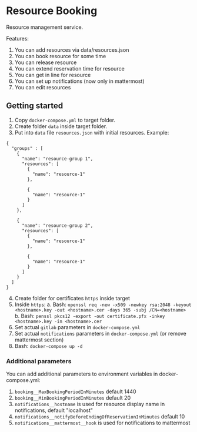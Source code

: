 # Resource Booking

Resource management service. 

Features:
1. You can add resources via data/resources.json
2. You can book resource for some time
3. You can release resource
4. You can extend reservation time for resource
5. You can get in line for resource
6. You can set up notifications (now only in mattermost)
7. You can edit resources

## Getting started

1. Copy `docker-compose.yml` to target folder.
2. Create folder `data` inside target folder.
3. Put into `data` file `resources.json` with initial resources. Example:
```
{
  "groups" : [
    {
      "name": "resource-group 1",
      "resources": [
        {
          "name": "resource-1"
        },
        
        {
          "name": "resource-1"
        }
      ]
    },

    {
      "name": "resource-group 2",
      "resources": [
        {
          "name": "resource-1"
        },
        
        {
          "name": "resource-1"
        }
      ]
    }
  ]
}

```
4. Create folder for certificates `https` inside target
5. Inside `https`:
  a. Bash: `openssl req -new -x509 -newkey rsa:2048 -keyout <hostname>.key -out <hostname>.cer -days 365 -subj /CN=<hostname>`
  b. Bash: `penssl pkcs12 -export -out certificate.pfx -inkey <hostname>.key -in <hostname>.cer`
6. Set actual `gitlab` parameters in `docker-compose.yml`
7. Set actual `notifications` parameters in `docker-compose.yml` (or remove mattermost section)
8. Bash: `docker-compose up -d`

### Additional parameters

You can add additional parameters to environment variables in docker-compose.yml:
1. `booking__MaxBookingPeriodInMinutes` default 1440
2. `booking__MinBookingPeriodInMinutes` default 20
3. `notifications__hostname` is used for resource display name in notifications, default "localhost"
4. `notifications__notifyBeforeEndingOfReservationInMinutes` default 10
5. `notifications__mattermost__hook` is used for notifications to mattermost


